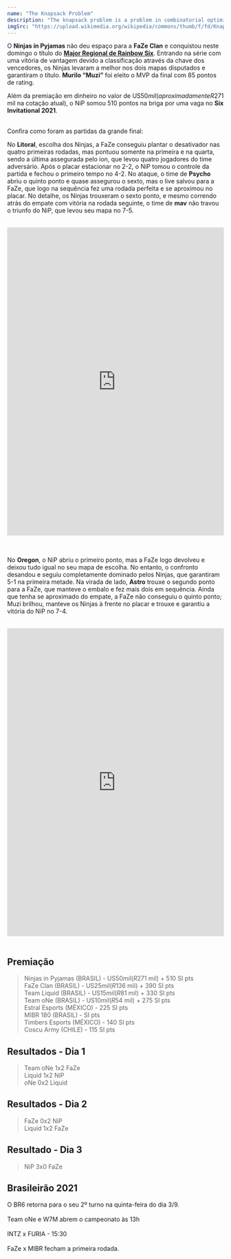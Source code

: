 ```yaml
---
name: "The Knapsack Problem"
description: "The knapsack problem is a problem in combinatorial optimization: Given a set of items, each with a weight and a value, determine the number of each item to include in a collection so that the total weight is less than or equal to a given limit and the total value is as large as possible."
imgSrc: "https://upload.wikimedia.org/wikipedia/commons/thumb/f/fd/Knapsack.svg/1280px-Knapsack.svg.png"
---
```


O **Ninjas in Pyjamas** não deu espaço para a **FaZe Clan** e conquistou neste domingo o título do [**Major Regional de Rainbow Six**](https://r6esportsbr.com/news/guide-six-major-latam-august-2020). Entrando na série com uma vitória de vantagem devido a classificação através da chave dos vencedores, os Ninjas levaram a melhor nos dois mapas disputados e garantiram o título. **Murilo “Muzi”** foi eleito o MVP da final com 85 pontos de rating.
</br>

Além da premiação em dinheiro no valor de US$50 mil (aproximadamente R$271 mil na cotação atual), o NiP somou 510 pontos na briga por uma vaga no **Six Invitational 2021**.

</br>
Confira como foram as partidas da grande final:
</br>

No **Litoral**, escolha dos Ninjas, a FaZe conseguiu plantar o desativador nas quatro primeiras rodadas, mas pontuou somente na primeira e na quarta, sendo a última assegurada pelo ion, que levou quatro jogadores do time adversário. Após o placar estacionar no 2-2, o NiP tomou o controle da partida e fechou o primeiro tempo no 4-2. No ataque, o time de **Psycho** abriu o quinto ponto e quase assegurou o sexto, mas o live salvou para a FaZe, que logo na sequência fez uma rodada perfeita e se aproximou no placar. No detalhe, os Ninjas trouxeram o sexto ponto, e mesmo correndo atrás do empate com vitória na rodada seguinte, o time de **mav** não travou o triunfo do NiP, que levou seu mapa no 7-5.
</br></br>

<center>
<iframe id="twitter-widget-0" scrolling="no" frameborder="0" allowtransparency="true" allowfullscreen="true" class="" title="Twitter Tweet" src="https://platform.twitter.com/embed/index.html?creatorScreenName=TheEnemyBR&amp;dnt=false&amp;embedId=twitter-widget-0&amp;frame=false&amp;hideCard=false&amp;hideThread=false&amp;id=1292534776063303680&amp;lang=pt&amp;origin=https%3A%2F%2Fwww.theenemy.com.br%2Fesports%2Frainbow-six-ninjas-in-pyjamas-vence-faze-e-e-campea-do-six-major-regional&amp;siteScreenName=TheEnemyBR&amp;theme=light&amp;widgetsVersion=223fc1c4%3A1596143124634&amp;width=550px" data-tweet-id="1292534776063303680" style="box-sizing: border-box; text-rendering: optimizespeed; max-width: 100%; position: static; visibility: visible; width: 550px; height: 715px; display: block; flex-grow: 1;"></iframe>
</br></br></center>

No **Oregon**, o NiP abriu o primeiro ponto, mas a FaZe logo devolveu e deixou tudo igual no seu mapa de escolha. No entanto, o confronto desandou e seguiu completamente dominado pelos Ninjas, que garantiram 5-1 na primeira metade. Na virada de lado, **Astro** trouxe o segundo ponto para a FaZe, que manteve o embalo e fez mais dois em sequência. Ainda que tenha se aproximado do empate, a FaZe não conseguiu o quinto ponto; Muzi brilhou, manteve os Ninjas à frente no placar e trouxe e garantiu a vitória do NiP no 7-4.
</br></br>

<center>
<iframe id="twitter-widget-1" scrolling="no" frameborder="0" allowtransparency="true" allowfullscreen="true" class="" title="Twitter Tweet" src="https://platform.twitter.com/embed/index.html?creatorScreenName=TheEnemyBR&amp;dnt=false&amp;embedId=twitter-widget-1&amp;frame=false&amp;hideCard=false&amp;hideThread=false&amp;id=1292548581115789312&amp;lang=pt&amp;origin=https%3A%2F%2Fwww.theenemy.com.br%2Fesports%2Frainbow-six-ninjas-in-pyjamas-vence-faze-e-e-campea-do-six-major-regional&amp;siteScreenName=TheEnemyBR&amp;theme=light&amp;widgetsVersion=223fc1c4%3A1596143124634&amp;width=550px" data-tweet-id="1292548581115789312" style="box-sizing: border-box; text-rendering: optimizespeed; max-width: 100%; position: static; visibility: visible; width: 550px; height: 715px; display: block; flex-grow: 1;"></iframe>
</br></center>

## **Premiação**

> Ninjas in Pyjamas (BRASIL) - US$50 mil (R$271 mil) + 510 SI pts </br>
> FaZe Clan (BRASIL) - US$25 mil (R$136 mil) + 390 SI pts</br>
> Team Liquid (BRASIL) - US$15 mil (R$81 mil) + 330 SI pts</br>
> Team oNe (BRASIL) - US$10 mil (R$54 mil) + 275 SI pts</br>
> Estral Esports (MÉXICO) - 225 SI pts</br>
> MIBR 180 (BRASIL) - SI pts</br>
> Timbers Esports (MÉXICO) - 140 SI pts</br>
> Coscu Army (CHILE) - 115 SI pts</br>

## **Resultados - Dia 1**

> Team oNe 1x2 FaZe</br>
> Liquid 1x2 NiP</br>
> oNe 0x2 Liquid</br>

## **Resultados - Dia 2**

> FaZe 0x2 NiP</br>
> Liquid 1x2 FaZe</br>

## **Resultado - Dia 3**

> NiP 3x0 FaZe</br>

## **Brasileirão 2021**

O BR6 retorna para o seu 2º turno na quinta-feira do dia 3/9. </br></br>Team oNe e W7M abrem o campeonato às 13h</br></br>INTZ x FURIA - 15:30</br></br>FaZe x MIBR fecham a primeira rodada.
